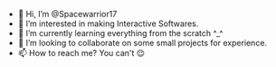 - 👋 Hi, I’m @Spacewarrior17
- 👀 I’m interested in making Interactive Softwares.
- 🌱 I’m currently learning everything from the scratch ^_^
- 💞️ I’m looking to collaborate on some small projects for experience.
- 📫 How to reach me? You can't 😌

<!---
Spacewarrior17/Spacewarrior17 is a ✨ special ✨ repository because its `README.md` (this file) appears on your GitHub profile.
You can click the Preview link to take a look at your changes.
--->
